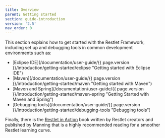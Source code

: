 ```yaml
---
title: Overview
parent: Getting started
section: guide-introduction
version: '2.5'
nav_order: 0
---
```

This section explains how to get started with the Restlet Framework,
including set up and debugging tools in common development environments
such as:

-   [Eclipse IDE](/documentation/user-guide/{{ page.version }}/introduction/getting-started/eclipse "Getting started with Eclipse IDE")
-   [Maven](/documentation/user-guide/{{ page.version }}/introduction/getting-started/maven "Getting started with Maven")
-   [Maven and Spring](/documentation/user-guide/{{ page.version }}/introduction/getting-started/maven-spring "Getting Started with Maven and Spring")
-   [Debugging tools](/documentation/user-guide/{{ page.version }}/introduction/getting-started/debugging-tools "Debugging tools")

Finally, there is the [Restlet in Action](http://www.amazon.com/gp/product/193518234X/ref=as_li_tf_tl?ie=UTF8&camp=1789&creative=9325&creativeASIN=193518234X&linkCode=as2&tag=restlet-20)
book written by Restlet creators and published by Manning that is a highly recommended reading for a smoother Restlet learning curve.
